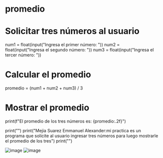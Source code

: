 # promedio
# Solicitar tres números al usuario
num1 = float(input("Ingresa el primer número: "))
num2 = float(input("Ingresa el segundo número: "))
num3 = float(input("Ingresa el tercer número: "))
# Calcular el promedio
promedio = (num1 + num2 + num3) / 3
# Mostrar el promedio
print(f"El promedio de los tres números es: {promedio:.2f}")

print("")
print("Mejia Suarez Emmanuel Alexander:mi practica es un programa que solicite al usuario ingresar tres números para luego mostrarle el promedio de los tres")
print("")

![image](https://github.com/user-attachments/assets/b4d7643b-57c0-4279-9ff1-cd04e8259bad)
![image](https://github.com/user-attachments/assets/21433ce7-3d9b-49ee-950a-0194609779fc)


